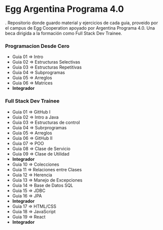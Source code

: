 # Egg Argentina Programa 4.0
.
Repositorio donde guardo material y ejercicios de cada guia, 
proveido por el campus de Egg Cooperation apoyado por Argentina Programa 4.0.
Una beca dirigida a la formación como Full Stack Dev Trainee.

<h3>Programacion Desde Cero</h3>
<ul>
  <li>Guia 01 => Intro</li>
  <li>Guia 02 => Estructuras Selectivas</li>
  <li>Guia 03 => Estructuras Repetitivas</li>
  <li>Guia 04 => Subprogramas</li>
  <li>Guia 05 => Arreglos</li>
  <li>Guia 06 => Matrices</li>
  <li><b>Integrador</b></li>
</ul>

<h3>Full Stack Dev Trainee</h3>
<ul>
  <li>Guia 01 => GitHub I</li>
  <li>Guia 02 => Intro a Java</li>
  <li>Guia 03 => Estructuras de control</li>
  <li>Guia 04 => Subrprogramas</li>
  <li>Guia 05 => Arreglos</li>
  <li>Guia 06 => GitHub II</li>
  <li>Guia 07 => POO</li>
  <li>Guia 08 => Clase de Servicio</li>
  <li>Guia 09 => Clase de Utilidad</li>
  <li><b>Integrador</b></li>
  <li>Guia 10 => Colecciones</li>
  <li>Guia 11 => Relaciones entre Clases</li>
  <li>Guia 12 => Herencia</li>
  <li>Guia 13 => Manejo de Excepciones</li>
  <li>Guia 14 => Base de Datos SQL</li>
  <li>Guia 15 => JDBC</li>
  <li>Guia 16 => JPA</li>
  <li><b>Integrador</b></li>
  <li>Guia 17 => HTML/CSS</li>
  <li>Guia 18 => JavaScript</li>
  <li>Guia 19 => React</li>
  <li><b>Integrador</b></li>
</ul>
